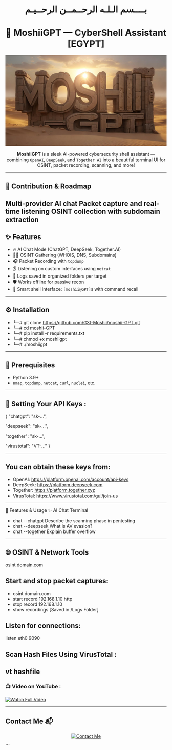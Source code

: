 <h1 align="center">
  بــــسم الـلـه الرحــمــن الرحــيـم
</h1>
<h1 align="center">
  🚀 MoshiiGPT — CyberShell Assistant [EGYPT] 
</h1>

<p align="center">
  <img src="moshii-GPT" width="800" alt="Cyber GPT Animation"/>
</p>

<p align="center">
  <b>MoshiiGPT</b> is a sleek AI-powered cybersecurity shell assistant — 
  combining <code>OpenAI</code>, <code>DeepSeek</code>, and <code>Together AI</code> 
  into a beautiful terminal UI for OSINT, packet recording, scanning, and more!
</p>

---
## 🎯 Contribution & Roadmap

Multi-provider AI chat
Packet capture and real-time listening
OSINT collection with subdomain extraction
---
## ✨ Features

- 🔥 AI Chat Mode (ChatGPT, DeepSeek, Together.AI)
- 🕵️‍♂️ OSINT Gathering (WHOIS, DNS, Subdomains)
- 🎧 Packet Recording with `tcpdump`
- 👂 Listening on custom interfaces using `netcat`
- 📁 Logs saved in organized folders per target
- 🛡️ Works offline for passive recon
- 🤖 Smart shell interface: `[moshii@GPT]$` with command recall

---

## ⚙️ Installation
- └─# git clone https://github.com/G3t-Moshii/moshii-GPT.git
- └─# cd moshii-GPT
- └─# pip install -r requirements.txt
- └─# chmod +x moshiigpt
- └─# ./moshiigpt
---
## 🔧 Prerequisites
- Python 3.9+
- `nmap`, `tcpdump`, `netcat`, `curl`, `nuclei`, etc.

---
## 🔐 Setting Your API Keys :
{
  "chatgpt": "sk-...",

  "deepseek": "sk-...",
  
  "together": "sk-...",
  
  "virustotal": "VT-..."
}

---
## You can obtain these keys from:
-  OpenAI: https://platform.openai.com/account/api-keys
- DeepSeek: https://platform.deepseek.com
- Together: https://platform.together.xyz
- VirusTotal: https://www.virustotal.com/gui/join-us

---
🧪 Features & Usage
✨ AI Chat Terminal

- chat --chatgpt Describe the scanning phase in pentesting
- chat --deepseek What is AV evasion?
- chat --together Explain buffer overflow
---
## 🌐 OSINT & Network Tools
  osint domain.com
## Start and stop packet captures:
- osint domain.com
- start record 192.168.1.10 http
- stop record 192.168.1.10
- show recordings [Saved in /Logs Folder]
## Listen for connections:
listen eth0 9090
## Scan Hash Files Using VirusTotal :
vt hashfile
---
### 📺 Video on YouTube :

[![Watch Full Video](banner.jpg)](https://youtu.be/uCELJLwFfhk)

---

 <h2 dir="rtl" align="left">📬 Contact Me</h2> <p align="center"> <a href="https://s3.us-east-1.amazonaws.com/moshii.com/portfolio.html"> <img src="https://img.shields.io/badge/Contact%20Me-Portfolio-blue?style=for-the-badge&logo=github" alt="Contact Me"> </a> </p> ``` 
